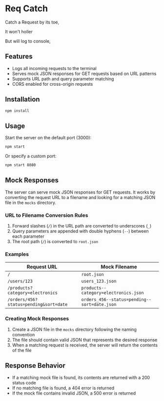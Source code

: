 # Req Catch

Catch a Request by its toe,

It won't holler 

But will log to console,

## Features

- Logs all incoming requests to the terminal
- Serves mock JSON responses for GET requests based on URL patterns
- Supports URL path and query parameter matching
- CORS enabled for cross-origin requests

## Installation

```bash
npm install
```

## Usage

Start the server on the default port (3000):

```bash
npm start
```

Or specify a custom port:

```bash
npm start 8080
```

## Mock Responses

The server can serve mock JSON responses for GET requests. It works by converting the request URL to a filename and looking for a matching JSON file in the `mocks` directory.

### URL to Filename Conversion Rules

1. Forward slashes (`/`) in the URL path are converted to underscores (`_`)
2. Query parameters are appended with double hyphens (`--`) between each parameter
3. The root path (`/`) is converted to `root.json`

### Examples

| Request URL | Mock Filename |
|-------------|---------------|
| `/` | `root.json` |
| `/users/123` | `users_123.json` |
| `/products?category=electronics` | `products--category=electronics.json` |
| `/orders/456?status=pending&sort=date` | `orders_456--status=pending--sort=date.json` |

### Creating Mock Responses

1. Create a JSON file in the `mocks` directory following the naming convention
2. The file should contain valid JSON that represents the desired response
3. When a matching request is received, the server will return the contents of the file

## Response Behavior

- If a matching mock file is found, its contents are returned with a 200 status code
- If no matching file is found, a 404 error is returned
- If the mock file contains invalid JSON, a 500 error is returned
